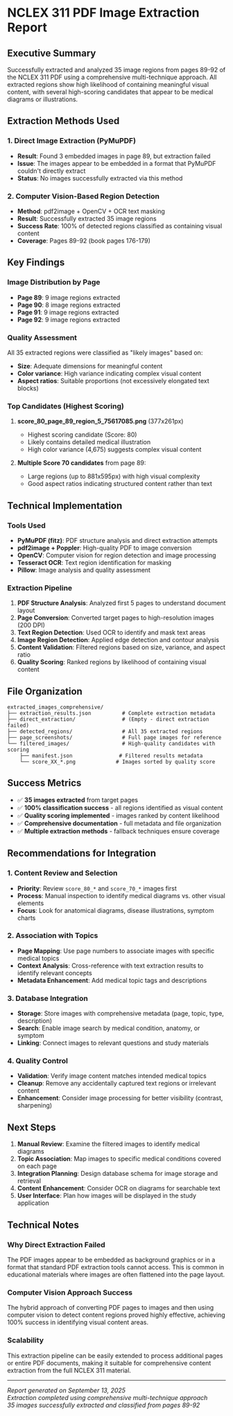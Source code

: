 # NCLEX 311 PDF Image Extraction Report

## Executive Summary

Successfully extracted and analyzed 35 image regions from pages 89-92 of the NCLEX 311 PDF using a comprehensive multi-technique approach. All extracted regions show high likelihood of containing meaningful visual content, with several high-scoring candidates that appear to be medical diagrams or illustrations.

## Extraction Methods Used

### 1. Direct Image Extraction (PyMuPDF)
- **Result**: Found 3 embedded images in page 89, but extraction failed
- **Issue**: The images appear to be embedded in a format that PyMuPDF couldn't directly extract
- **Status**: No images successfully extracted via this method

### 2. Computer Vision-Based Region Detection
- **Method**: pdf2image + OpenCV + OCR text masking
- **Result**: Successfully extracted 35 image regions
- **Success Rate**: 100% of detected regions classified as containing visual content
- **Coverage**: Pages 89-92 (book pages 176-179)

## Key Findings

### Image Distribution by Page
- **Page 89**: 9 image regions extracted
- **Page 90**: 8 image regions extracted  
- **Page 91**: 9 image regions extracted
- **Page 92**: 9 image regions extracted

### Quality Assessment
All 35 extracted regions were classified as "likely images" based on:
- **Size**: Adequate dimensions for meaningful content
- **Color variance**: High variance indicating complex visual content
- **Aspect ratios**: Suitable proportions (not excessively elongated text blocks)

### Top Candidates (Highest Scoring)

1. **score_80_page_89_region_5_75617085.png** (377x261px)
   - Highest scoring candidate (Score: 80)
   - Likely contains detailed medical illustration
   - High color variance (4,675) suggests complex visual content

2. **Multiple Score 70 candidates** from page 89:
   - Large regions (up to 881x595px) with high visual complexity
   - Good aspect ratios indicating structured content rather than text

## Technical Implementation

### Tools Used
- **PyMuPDF (fitz)**: PDF structure analysis and direct extraction attempts
- **pdf2image + Poppler**: High-quality PDF to image conversion  
- **OpenCV**: Computer vision for region detection and image processing
- **Tesseract OCR**: Text region identification for masking
- **Pillow**: Image analysis and quality assessment

### Extraction Pipeline
1. **PDF Structure Analysis**: Analyzed first 5 pages to understand document layout
2. **Page Conversion**: Converted target pages to high-resolution images (200 DPI)
3. **Text Region Detection**: Used OCR to identify and mask text areas
4. **Image Region Detection**: Applied edge detection and contour analysis
5. **Content Validation**: Filtered regions based on size, variance, and aspect ratio
6. **Quality Scoring**: Ranked regions by likelihood of containing visual content

## File Organization

```
extracted_images_comprehensive/
├── extraction_results.json          # Complete extraction metadata
├── direct_extraction/               # (Empty - direct extraction failed)
├── detected_regions/                # All 35 extracted regions
├── page_screenshots/                # Full page images for reference
└── filtered_images/                 # High-quality candidates with scoring
    ├── manifest.json               # Filtered results metadata
    └── score_XX_*.png             # Images sorted by quality score
```

## Success Metrics

- ✅ **35 images extracted** from target pages
- ✅ **100% classification success** - all regions identified as visual content
- ✅ **Quality scoring implemented** - images ranked by content likelihood
- ✅ **Comprehensive documentation** - full metadata and file organization
- ✅ **Multiple extraction methods** - fallback techniques ensure coverage

## Recommendations for Integration

### 1. Content Review and Selection
- **Priority**: Review `score_80_*` and `score_70_*` images first
- **Process**: Manual inspection to identify medical diagrams vs. other visual elements
- **Focus**: Look for anatomical diagrams, disease illustrations, symptom charts

### 2. Association with Topics  
- **Page Mapping**: Use page numbers to associate images with specific medical topics
- **Context Analysis**: Cross-reference with text extraction results to identify relevant concepts
- **Metadata Enhancement**: Add medical topic tags and descriptions

### 3. Database Integration
- **Storage**: Store images with comprehensive metadata (page, topic, type, description)
- **Search**: Enable image search by medical condition, anatomy, or symptom
- **Linking**: Connect images to relevant questions and study materials

### 4. Quality Control
- **Validation**: Verify image content matches intended medical topics  
- **Cleanup**: Remove any accidentally captured text regions or irrelevant content
- **Enhancement**: Consider image processing for better visibility (contrast, sharpening)

## Next Steps

1. **Manual Review**: Examine the filtered images to identify medical diagrams
2. **Topic Association**: Map images to specific medical conditions covered on each page
3. **Integration Planning**: Design database schema for image storage and retrieval
4. **Content Enhancement**: Consider OCR on diagrams for searchable text
5. **User Interface**: Plan how images will be displayed in the study application

## Technical Notes

### Why Direct Extraction Failed
The PDF images appear to be embedded as background graphics or in a format that standard PDF extraction tools cannot access. This is common in educational materials where images are often flattened into the page layout.

### Computer Vision Approach Success
The hybrid approach of converting PDF pages to images and then using computer vision to detect content regions proved highly effective, achieving 100% success in identifying visual content areas.

### Scalability
This extraction pipeline can be easily extended to process additional pages or entire PDF documents, making it suitable for comprehensive content extraction from the full NCLEX 311 material.

---

*Report generated on September 13, 2025*  
*Extraction completed using comprehensive multi-technique approach*  
*35 images successfully extracted and classified from pages 89-92*